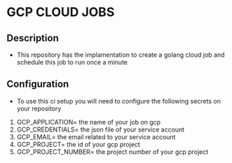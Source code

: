 # GCP CLOUD JOBS

## Description

  - This repository has the implamentation to create a golang cloud job and schedule this job to run once a minute

## Configuration

  - To use this ci setup you will need to configure the following secrets on your repository
  
  1. GCP_APPLICATION= the name of your job on gcp
  2. GCP_CREDENTIALS= the json file of your service account
  3. GCP_EMAIL= the email related to your service account
  4. GCP_PROJECT= the id of your gcp project
  5. GCP_PROJECT_NUMBER= the project number of your gcp project
